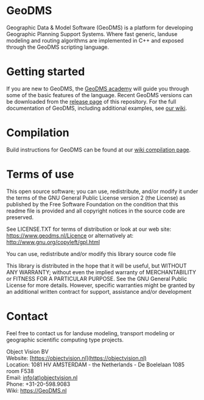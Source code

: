 # GeoDMS
Geographic Data & Model Software (GeoDMS) is a platform for developing Geographic Planning Support Systems.
Where fast generic, landuse modeling and routing algorithms are implemented in C++ and exposed through the GeoDMS scripting language.

# Getting started
If you are new to GeoDMS, the [GeoDMS academy](https://www.geodms.nl/GeoDMS_Academy) will guide you through some of the basic features of the language. Recent GeoDMS versions can be downloaded from the [release page](https://github.com/ObjectVision/GeoDMS/releases) of this repository. For the full documentation of GeoDMS, including additional examples, see [our wiki](https://www.geodms.nl/Welcome).

# Compilation
Build instructions for GeoDMS can be found at our [wiki compilation page](https://www.geodms.nl/Compiling_the_GeoDMS_c%2B%2B_code).

# Terms of use
This open source software; you can use, redistribute, and/or
modify it under the terms of the GNU General Public License version 2 
(the License) as published by the Free Software Foundation
on the condition that this readme file is provided and all copyright 
notices in the source code are preserved.

See LICENSE.TXT for terms of distribution or look at our web site:
https://www.geodms.nl/Licence
or alternatively at: http://www.gnu.org/copyleft/gpl.html

You can use, redistribute and/or modify this library source code file

This library is distributed in the hope that it will be useful,
but WITHOUT ANY WARRANTY; without even the implied warranty of
MERCHANTABILITY or FITNESS FOR A PARTICULAR PURPOSE. See the GNU
General Public License for more details. However, specific warranties might be
granted by an additional written contract for support, assistance and/or development

# Contact
Feel free to contact us for landuse modeling, transport modeling or geographic scientific computing type projects.

Object Vision BV  
Website:  [https://objectvision.nl](https://objectvision.nl)  
Location: 1081 HV  AMSTERDAM - the Netherlands - De Boelelaan 1085 room F538  
Email:    [info(at)objectvision.nl](mailto:info@objectvision.nl)  
Phone:    +31-20-598.9083  
Wiki:     [https://GeoDMS.nl  ](https://www.geodms.nl/) 
